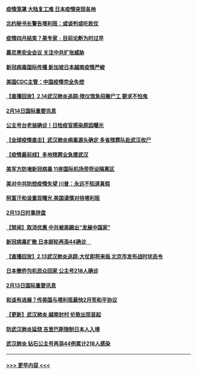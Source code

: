 #### [疫情笼罩 大陆复工难 日本疫情突现各地](../pages/prog202/a102777455.md?t=02151033) 
#### [北约秘书长警告塔利班：或谈判或吃败仗](../pages/prog202/a102777442.md?t=02151033) 
#### [疫情四月结束？美专家﹕目前论断为时过早](../pages/prog202/a102777248.md?t=02151033) 
#### [慕尼黑安全会议 关注中共扩张威胁](../pages/prog202/a102777254.md?t=02151033) 
#### [新冠病毒国际传播 新加坡日本越南疫情严峻](../pages/prog202/a102777245.md?t=02151033) 
#### [美国CDC主管：中国疫情完全失控](../pages/prog202/a102777236.md?t=02151033) 
#### [【直播回放】2.14武汉肺炎追踪:殡仪馆急招搬尸工 要求不怕鬼](../pages/prog202/a102777141.md?t=02151033) 
#### [2月14日国际重要讯息](../pages/prog202/a102777073.md?t=02151033) 
#### [公主号台老翁确诊！日检疫官感染原因曝光](../pages/prog202/a102777075.md?t=02151033) 
#### [【全球疫情直击】武汉肺炎病毒源头确定 多省殡葬队赴武汉收尸](../pages/prog202/a102777026.md?t=02151033) 
#### [【疫情最前线】多地殡葬业急援武汉](../pages/prog202/a102776986.md?t=02151033) 
#### [美军方防堵新冠病毒 11座国际机场旁将设隔离区](../pages/prog202/a102776870.md?t=02151033) 
#### [美对中共防控疫情失望 川普：永远不知道真假](../pages/prog202/a102776836.md?t=02151033) 
#### [阿富汗和谈重现曙光 美国谨慎对待塔利班](../pages/prog202/a102776748.md?t=02151033) 
#### [2月13日时事拼盘](../pages/prog202/a102776689.md?t=02151033) 
#### [【禁闻】取消优惠 中共被美踢出“发展中国家”](../pages/prog202/a102776670.md?t=02151033) 
#### [新冠病毒扩散 日本邮轮再添44确诊　](../pages/prog202/a102776518.md?t=02151033) 
#### [【直播回放】2.13武汉肺炎追踪:大仗即将来临 北京市发布战时状态令](../pages/prog202/a102776399.md?t=02151033) 
#### [日本撤侨包机民众回家 公主号218人确诊](../pages/prog202/a102776346.md?t=02151033) 
#### [2月13日国际重要讯息](../pages/prog202/a102776339.md?t=02151033) 
#### [和谈有进展？传美国与塔利班最快2月签和平协议](../pages/prog202/a102776291.md?t=02151033) 
#### [【更新】武汉肺炎 越南封村 伦敦出现首起](../pages/prog202/a102770740.md?t=02151033) 
#### [防武汉肺炎延烧 吉里巴斯限制日本人入境](../pages/prog202/a102776276.md?t=02151033) 
#### [武汉肺炎 钻石公主号再添44例累计218人感染](../pages/prog202/a102776089.md?t=02151033) 

----
#### [ >>> 更早内容 <<< ](../indexes/prog202-earlier.md)
